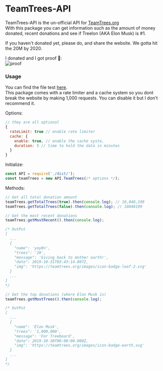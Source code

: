 # TeamTrees-API

TeamTrees-API is the un-official API for [TeamTrees.org](https://teamtrees.org/)\
With this package you can get information such as the amount of money donated, recent donations
and see if Treelon (AKA Elon Musk) is #1.

If you haven't donated yet, please do, and share the website. We gotta hit the 20M by 2020.

I donated and I got proof 👀:\
![proof](https://i.imgur.com/PfdZeti.png)

### Usage
You can find the file test [here](https://github.com/Jacxk/TeamTrees-API/blob/master/test.js).\
This package comes with a rate limiter and a cache system so you dont break the website by making 1,000 requests.
You can disable it but I don't recommend it.

Options:
```js
// they are all optional
{
  rateLimit: true // enable rate limiter
  cache: {
    enable: true, // enable the cache syste,
    duration: 5 // time to hold the data in minutes
  }
}
```

Initialize:
```js
const API = require('./dist/');
const teamTrees = new API.TeamTrees(/* options */);
```

Methods:
```js
// Get all total donation amount
teamTrees.getTotalTrees(true).then(console.log); // 10,048,199
teamTrees.getTotalTrees(false).then(console.log); // 10048199

// Get the most recent donations
teamTrees.getMostRecent().then(console.log);

/* OutPut
[
  ...
  {
    "name": 'yoy0n',
    "trees": '20',
    "message": 'Giving back to mother earth!',
    "date": 2019-10-31T03:43:14.807Z,
    "img": 'https://teamtrees.org/images/icon-badge-leaf-2.svg'
  }
  ...
]
*/

// Get the top donations (where Elon Musk is)
teamTrees.getMostTrees().then(console.log);

/* OutPut
[
  ...
  {
    "name": 'Elon Musk',
    "trees": '1,000,000',
    "message": 'For Treebeard',
    "date": 2019-10-30T00:00:00.000Z,
    "img": 'https://teamtrees.org/images/icon-badge-earth.svg'
  }
  ...
]
*/
```